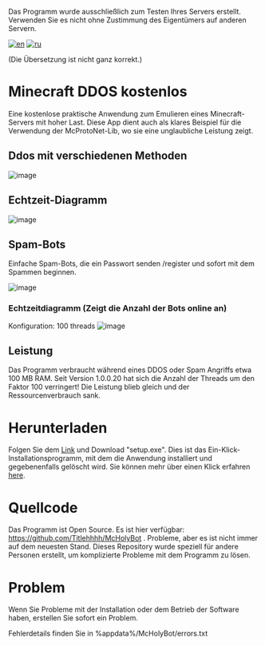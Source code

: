 Das Programm wurde ausschließlich zum Testen Ihres Servers erstellt. Verwenden Sie es nicht ohne Zustimmung des Eigentümers auf anderen Servern.

[![en](https://img.shields.io/badge/lang-en-red.svg)](https://github.com/Titlehhhh/Minecraft-DDOS-Free/blob/master/README.en.md)
[![ru](https://img.shields.io/badge/lang-en-red.svg)](https://github.com/Titlehhhh/Minecraft-DDOS-Free/blob/master/README.md)

(Die Übersetzung ist nicht ganz korrekt.)

# Minecraft DDOS kostenlos

Eine kostenlose praktische Anwendung zum Emulieren eines Minecraft-Servers mit hoher Last. Diese App dient auch als klares Beispiel für die Verwendung der McProtoNet-Lib, wo sie eine unglaubliche Leistung zeigt.

## Ddos mit verschiedenen Methoden
![image](https://user-images.githubusercontent.com/93156853/220171541-0b6e3ffe-4e3e-465a-bd11-1b1925fe09d2.png)


## Echtzeit-Diagramm
![image](https://user-images.githubusercontent.com/93156853/216661121-97959e39-4c38-4c4f-8310-847481b84656.png)

## Spam-Bots
Einfache Spam-Bots, die ein Passwort senden /register und sofort mit dem Spammen beginnen.

![image](https://user-images.githubusercontent.com/93156853/224682635-6fed0c9d-016c-452c-b96e-ecfb2e1b3329.png)
### Echtzeitdiagramm (Zeigt die Anzahl der Bots online an)
Konfiguration: 100 threads
![image](https://user-images.githubusercontent.com/93156853/224682911-f2cd59ce-165f-478b-900a-fb7202b710fd.png)



## Leistung
Das Programm verbraucht während eines DDOS oder Spam Angriffs etwa 100 MB RAM. Seit Version 1.0.0.20 hat sich die Anzahl der Threads um den Faktor 100 verringert! Die Leistung blieb gleich und der Ressourcenverbrauch sank.

# Herunterladen

Folgen Sie dem [Link](https://github.com/Titlehhhh/Minecraft-DDOS-Free/releases/tag/Main ) und Download "setup.exe". Dies ist das Ein-Klick-Installationsprogramm, mit dem die Anwendung installiert und gegebenenfalls gelöscht wird. Sie können mehr über einen Klick erfahren [here](https://learn.microsoft.com/ru-ru/visualstudio/deployment/clickonce-security-and-deployment?view=vs-2022).

# Quellcode

Das Programm ist Open Source. Es ist hier verfügbar: https://github.com/Titlehhhh/McHolyBot . Probleme, aber es ist nicht immer auf dem neuesten Stand. Dieses Repository wurde speziell für andere Personen erstellt, um komplizierte Probleme mit dem Programm zu lösen.

# Problem

Wenn Sie Probleme mit der Installation oder dem Betrieb der Software haben, erstellen Sie sofort ein Problem.

Fehlerdetails finden Sie in %appdata%/McHolyBot/errors.txt